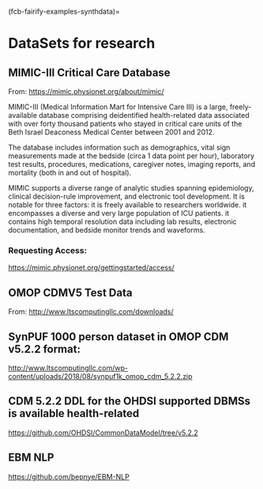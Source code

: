 (fcb-fairify-examples-synthdata)=
# DataSets for research

## MIMIC-III Critical Care Database

From: https://mimic.physionet.org/about/mimic/

MIMIC-III (Medical Information Mart for Intensive Care III) is a large, freely-available database comprising deidentified health-related data associated with over forty thousand patients who stayed in critical care units of the Beth Israel Deaconess Medical Center between 2001 and 2012.

The database includes information such as demographics, vital sign measurements made at the bedside (circa 1 data point per hour), laboratory test results, procedures, medications, caregiver notes, imaging reports, and mortality (both in and out of hospital).

MIMIC supports a diverse range of analytic studies spanning epidemiology, clinical decision-rule improvement, and electronic tool development. It is notable for three factors: it is freely available to researchers worldwide. it encompasses a diverse and very large population of ICU patients. it contains high temporal resolution data including lab results, electronic documentation, and bedside monitor trends and waveforms.


### Requesting Access:

https://mimic.physionet.org/gettingstarted/access/


## OMOP CDMV5 Test Data

From: http://www.ltscomputingllc.com/downloads/

## SynPUF 1000 person dataset in OMOP CDM v5.2.2 format:

http://www.ltscomputingllc.com/wp-content/uploads/2018/08/synpuf1k_omop_cdm_5.2.2.zip

## CDM 5.2.2 DDL for the OHDSI supported DBMSs is available health-related

https://github.com/OHDSI/CommonDataModel/tree/v5.2.2


## EBM NLP
https://github.com/bepnye/EBM-NLP




